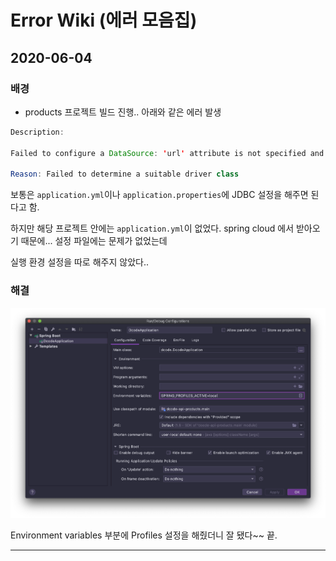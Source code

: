 # Error Wiki (에러 모음집)



## 2020-06-04

### 배경

- products 프로젝트 빌드 진행.. 아래와 같은 에러 발생

```java
Description:

Failed to configure a DataSource: 'url' attribute is not specified and no embedded datasource could be configured.

Reason: Failed to determine a suitable driver class
```

보통은 `application.yml`이나 `application.properties`에 JDBC 설정을 해주면 된다고 함.

하지만 해당 프로젝트 안에는 `application.yml`이 없었다. spring cloud 에서 받아오기 때문에... 설정 파일에는 문제가 없었는데

실행 환경 설정을 따로 해주지 않았다..



### 해결

![image-20200604212714462](../images/Error-Wiki/image-20200604212714462.png)

Environment variables 부분에 Profiles 설정을 해줬더니 잘 됐다~~ 끝.

---